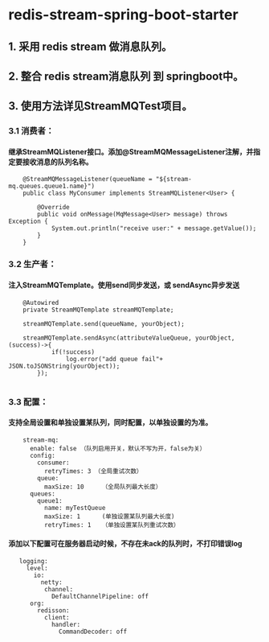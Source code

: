 # redis-stream-spring-boot-starter

## 1. 采用 redis stream 做消息队列。
## 2. 整合 redis stream消息队列 到 springboot中。
## 3. 使用方法详见StreamMQTest项目。
### 3.1 消费者：
#### 继承StreamMQListener接口。添加@StreamMQMessageListener注解，并指定要接收消息的队列名称。
```
    @StreamMQMessageListener(queueName = "${stream-mq.queues.queue1.name}")
    public class MyConsumer implements StreamMQListener<User> {

        @Override
        public void onMessage(MqMessage<User> message) throws Exception {
            System.out.println("receive user:" + message.getValue());
        }
    }
```
### 3.2 生产者：
#### 注入StreamMQTemplate。使用send同步发送，或 sendAsync异步发送
```    
    @Autowired
    private StreamMQTemplate streamMQTemplate;
    
    streamMQTemplate.send(queueName, yourObject);
    
    streamMQTemplate.sendAsync(attributeValueQueue, yourObject, (success)->{
    		if(!success)
    			log.error("add queue fail"+ JSON.toJSONString(yourObject));
    	});
        
```
    
### 3.3 配置：
#### 支持全局设置和单独设置某队列，同时配置，以单独设置的为准。
```    
    stream-mq:
      enable: false （队列启用开关，默认不写为开，false为关）
      config:
        consumer:
          retryTimes: 3 （全局重试次数）
        queue:
          maxSize: 10     （全局队列最大长度）
      queues:
        queue1:
          name: myTestQueue
          maxSize: 1      (单独设置某队列最大长度)
          retryTimes: 1   （单独设置某队列重试次数）
```   
#### 添加以下配置可在服务器启动时候，不存在未ack的队列时，不打印错误log
```   
   logging:
     level:
       io:
         netty:
          channel:
            DefaultChannelPipeline: off
      org:
        redisson:
          client:
            handler:
              CommandDecoder: off       
```
  

